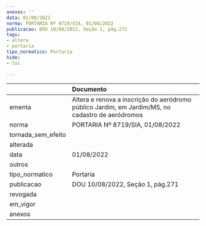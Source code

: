 ```yaml
---
anexos: ''
data: 01/08/2022
norma: PORTARIA Nº 8719/SIA, 01/08/2022
publicacao: DOU 10/08/2022, Seção 1, pág.271
tags:
- altera
- portaria
tipo_normatico: Portaria
hide: 
- toc 
 
---
```


|                    | Documento                                                                                        |
|:-------------------|:-------------------------------------------------------------------------------------------------|
| ementa             | Altera e renova a inscrição do aeródromo público Jardim, em Jardim/MS, no cadastro de aeródromos |
| norma              | PORTARIA Nº 8719/SIA, 01/08/2022                                                                 |
| tornada_sem_efeito |                                                                                                  |
| alterada           |                                                                                                  |
| data               | 01/08/2022                                                                                       |
| outros             |                                                                                                  |
| tipo_normatico     | Portaria                                                                                         |
| publicacao         | DOU 10/08/2022, Seção 1, pág.271                                                                 |
| revogada           |                                                                                                  |
| em_vigor           |                                                                                                  |
| anexos             |                                                                                                  |